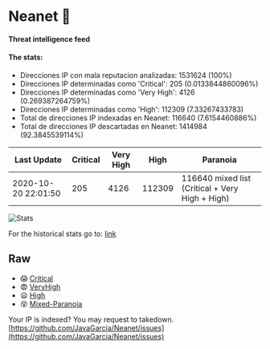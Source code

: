 # Neanet :hocho:
#### Threat intelligence feed
#### The stats:

- Direcciones IP con mala reputacion analizadas: 1531624 (100%)
- Direcciones IP determinadas como 'Critical':  205 (0.0133844860096%)
- Direcciones IP determinadas como 'Very High':  4126 (0.269387264759%)
- Direcciones IP determinadas como 'High':  112309 (7.33267433783)
- Total de direcciones IP indexadas en Neanet:  116640 (7.6154460886%)
- Total de direcciones IP descartadas en Neanet:  1414984 (92.3845539114%)

| Last Update | Critical | Very High | High | Paranoia |
| --- | --- | --- | --- | --- |
| 2020-10-20 22:01:50 | 205 | 4126 | 112309 | 116640 mixed list (Critical + Very High + High)|

![Stats](https://docs.google.com/spreadsheets/d/e/2PACX-1vSnaNMIXVabIpDJjufMlzH7poXnshF3mgd8Is1g9ytUEzVsP5my4Trn8f-xkoLLQ38xpL3HtmUexLo6/pubchart?oid=501124687&format=image)

For the historical stats go to: [link](/stats.csv)
## Raw
- :scream: [Critical](https://raw.githubusercontent.com/JavaGarcia/Neanet/master/blacklists/neanet_critical.txt)
- :fearful: [VeryHigh](https://raw.githubusercontent.com/JavaGarcia/Neanet/master/blacklists/neanet_veryHigh.txtt)
- :frowning: [High](https://raw.githubusercontent.com/JavaGarcia/Neanet/master/blacklists/neanet_high.txt)
- :dizzy_face: [Mixed-Paranoia](https://raw.githubusercontent.com/JavaGarcia/Neanet/master/blacklists/neanet_all.txt)


Your IP is indexed? You may request to takedown. [https://github.com/JavaGarcia/Neanet/issues](https://github.com/JavaGarcia/Neanet/issues)

















































































































































































































































































































































































































































































































































































































































































































































































































































































































































































































































































































































































































































































































































































































































































































































































































